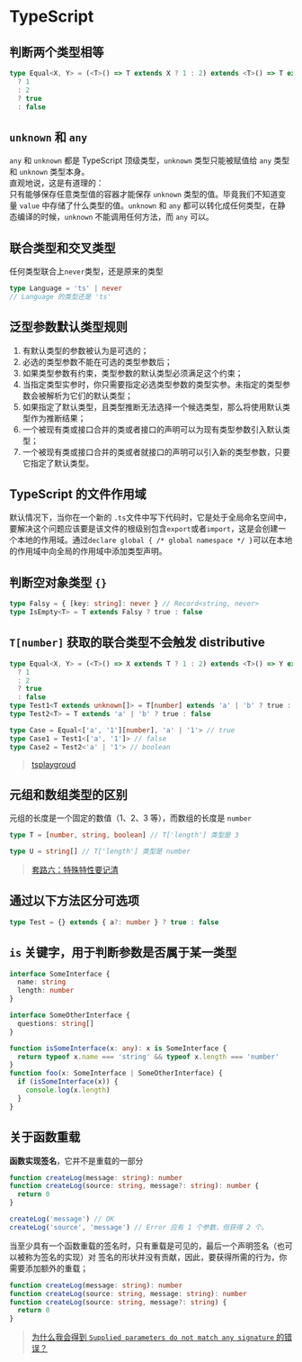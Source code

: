 # TypeScript

## 判断两个类型相等

```ts
type Equal<X, Y> = (<T>() => T extends X ? 1 : 2) extends <T>() => T extends Y
  ? 1
  : 2
  ? true
  : false
```

## `unknown` 和 `any`

`any` 和 `unknown` 都是 TypeScript 顶级类型，`unknown` 类型只能被赋值给 `any` 类型和 `unknown` 类型本身。  
直观地说，这是有道理的：  
只有能够保存任意类型值的容器才能保存 `unknown` 类型的值。毕竟我们不知道变量 `value` 中存储了什么类型的值。`unknown` 和 `any` 都可以转化成任何类型，在静态编译的时候，`unknown` 不能调用任何方法，而 `any` 可以。

## 联合类型和交叉类型

任何类型联合上`never`类型，还是原来的类型

```ts
type Language = 'ts' | never
// Language 的类型还是 'ts'
```

## 泛型参数默认类型规则

1. 有默认类型的参数被认为是可选的；
2. 必选的类型参数不能在可选的类型参数后；
3. 如果类型参数有约束，类型参数的默认类型必须满足这个约束；
4. 当指定类型实参时，你只需要指定必选类型参数的类型实参。未指定的类型参数会被解析为它们的默认类型；
5. 如果指定了默认类型，且类型推断无法选择一个候选类型，那么将使用默认类型作为推断结果；
6. 一个被现有类或接口合并的类或者接口的声明可以为现有类型参数引入默认类型；
7. 一个被现有类或接口合并的类或者就接口的声明可以引入新的类型参数，只要它指定了默认类型。

## TypeScript 的文件作用域

默认情况下，当你在一个新的 `.ts`文件中写下代码时，它是处于全局命名空间中，要解决这个问题应该要是该文件的根级别包含`export`或者`import`，这是会创建一个本地的作用域。通过`declare global { /* global namespace */ }`可以在本地的作用域中向全局的作用域中添加类型声明。

## 判断空对象类型 `{}`

```ts
type Falsy = { [key: string]: never } // Record<string, never>
type IsEmpty<T> = T extends Falsy ? true : false
```

## `T[number]` 获取的联合类型不会触发 distributive

```ts
type Equal<X, Y> = (<T>() => X extends T ? 1 : 2) extends <T>() => Y extends T
  ? 1
  : 2
  ? true
  : false
type Test1<T extends unknown[]> = T[number] extends 'a' | 'b' ? true : false
type Test2<T> = T extends 'a' | 'b' ? true : false

type Case = Equal<['a', '1'][number], 'a' | '1'> // true
type Case1 = Test1<['a', '1']> // false
type Case2 = Test2<'a' | '1'> // boolean
```

> [tsplaygroud](https://tsplay.dev/WPROJN)

## 元组和数组类型的区别

元组的长度是一个固定的数值（1、2、3 等），而数组的长度是 `number`

```ts
type T = [number, string, boolean] // T['length'] 类型是 3

type U = string[] // T['length'] 类型是 number
```

> [套路六：特殊特性要记清](https://juejin.cn/book/7047524421182947366/section/7048282437238915110)

## 通过以下方法区分可选项

```ts
type Test = {} extends { a?: number } ? true : false
```

## `is` 关键字，用于判断参数是否属于某一类型

```ts
interface SomeInterface {
  name: string
  length: number
}

interface SomeOtherInterface {
  questions: string[]
}

function isSomeInterface(x: any): x is SomeInterface {
  return typeof x.name === 'string' && typeof x.length === 'number'
}
function foo(x: SomeInterface | SomeOtherInterface) {
  if (isSomeInterface(x)) {
    console.log(x.length)
  }
}
```

## 关于函数重载

**函数实现签名**，它并不是重载的一部分

```ts
function createLog(message: string): number
function createLog(source: string, message?: string): number {
  return 0
}

createLog('message') // OK
createLog('source', 'message') // Error 应有 1 个参数，但获得 2 个。
```

当至少具有一个函数重载的签名时，只有重载是可见的，最后一个声明签名（也可以被称为签名的实现）对
签名的形状并没有贡献，因此，要获得所需的行为，你需要添加额外的重载；

```ts
function createLog(message: string): number
function createLog(source: string, message: string): number
function createLog(source: string, message?: string) {
  return 0
}
```

> [为什么我会得到 `Supplied parameters do not match any signature` 的错误？](https://jkchao.github.io/typescript-book-chinese/faqs/type-system-behavior.html#%E4%B8%BA%E4%BB%80%E4%B9%88%E6%88%91%E4%BC%9A%E5%BE%97%E5%88%B0-supplied-parameters-do-not-match-any-signature-%E7%9A%84%E9%94%99%E8%AF%AF%EF%BC%9F)
